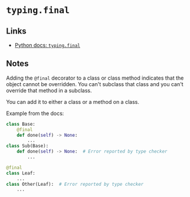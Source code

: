 # `typing.final` 

## Links 

- [Python docs: `typing.final`](https://docs.python.org/3/library/typing.html#typing.final)

## Notes 

Adding the `@final` decorator to a class or class method indicates that the object cannot be overridden. You can't subclass that class and you can't override that method in a subclass. 

You can add it to either a class or a method on a class. 

Example from the docs: 

```python
class Base:
    @final
    def done(self) -> None:
        ...
class Sub(Base):
    def done(self) -> None:  # Error reported by type checker
        ...

@final
class Leaf:
    ...
class Other(Leaf):  # Error reported by type checker
    ...
```
